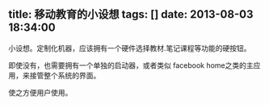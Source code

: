 title: 移动教育的小设想
tags: []
date: 2013-08-03 18:34:00
---

小设想。定制化机器，应该拥有一个硬件选择教材.笔记课程等功能的硬按钮。

即使没有，也需要拥有一个单独的启动器，或者类似 facebook home之类的主应用，来接管整个系统的界面。

使之方便用户使用。